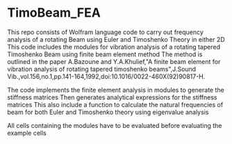 # TimoBeam_FEA
This repo consists of Wolfram language code to carry out frequency analysis of a rotating Beam using Euler and Timoshenko Theory in either 2D
This code includes the modules for vibration analysis of a rotating tapered Timoshenko Beam using finite beam element method
The method is outlined in the paper
A.Bazoune and Y.A.Khulief,"A finite beam element for vibration analysis of rotating tapered timoshenko beams",J.Sound Vib.,vol.156,no.1,pp.141-164,1992,doi:10.1016/0022-460X(92)90817-H.

The code implements the finite element analysis in modules to generate the stiffness matrices
Then generates analytical expressions for the stiffness matrices
This also include a function to calculate the natural frequencies of beam for both Euler and Timoshenko theory using eigenvalue analysis

All cells containing the modules have to be evaluated before evaluating the example cells